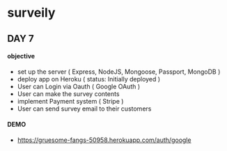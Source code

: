 # surveily #

## DAY 7 ##

#### objective ####
* set up the server ( Express, NodeJS, Mongoose, Passport, MongoDB )
* deploy app on Heroku ( status: Initially deployed )
* User can Login via Oauth ( Google OAuth )
* User can make the survey contents
* implement Payment system ( Stripe )
* User can send survey email to their customers

#### DEMO ####
* https://gruesome-fangs-50958.herokuapp.com/auth/google





